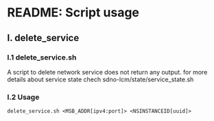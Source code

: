 README: Script usage
====================

I. delete_service
---

### I.1 delete_service.sh
A script to delete network service
does not return any output.
for more details about service state chech sdno-lcm/state/service_state.sh

### I.2 Usage
`delete_service.sh <MSB_ADDR[ipv4:port]> <NSINSTANCEID[uuid]>`
